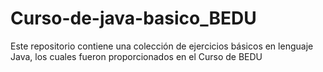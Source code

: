 # Curso-de-java-basico_BEDU
Este repositorio contiene una colección de ejercicios básicos en lenguaje Java, los cuales fueron proporcionados en el Curso de BEDU
